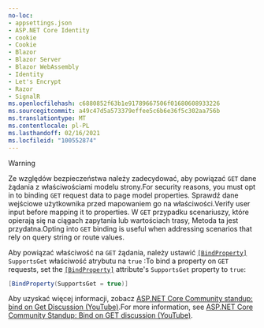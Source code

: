 ```yaml
---
no-loc:
- appsettings.json
- ASP.NET Core Identity
- cookie
- Cookie
- Blazor
- Blazor Server
- Blazor WebAssembly
- Identity
- Let's Encrypt
- Razor
- SignalR
ms.openlocfilehash: c6880852f63b1e91789667506f01680608933226
ms.sourcegitcommit: a49c47d5a573379effee5c6b6e36f5c302aa756b
ms.translationtype: MT
ms.contentlocale: pl-PL
ms.lasthandoff: 02/16/2021
ms.locfileid: "100552874"
---
```

> [!WARNING]
> <span data-ttu-id="9ff2b-101">Ze względów bezpieczeństwa należy zadecydować, aby powiązać `GET` dane żądania z właściwościami modelu strony.</span><span class="sxs-lookup"><span data-stu-id="9ff2b-101">For security reasons, you must opt in to binding `GET` request data to page model properties.</span></span> <span data-ttu-id="9ff2b-102">Sprawdź dane wejściowe użytkownika przed mapowaniem go na właściwości.</span><span class="sxs-lookup"><span data-stu-id="9ff2b-102">Verify user input before mapping it to properties.</span></span> <span data-ttu-id="9ff2b-103">W `GET` przypadku scenariuszy, które opierają się na ciągach zapytania lub wartościach trasy, Metoda ta jest przydatna.</span><span class="sxs-lookup"><span data-stu-id="9ff2b-103">Opting into `GET` binding is useful when addressing scenarios that rely on query string or route values.</span></span>
>
> <span data-ttu-id="9ff2b-104">Aby powiązać właściwość na `GET` żądania, należy ustawić [`[BindProperty]`](xref:Microsoft.AspNetCore.Mvc.BindPropertyAttribute) `SupportsGet` właściwość atrybutu na `true` :</span><span class="sxs-lookup"><span data-stu-id="9ff2b-104">To bind a property on `GET` requests, set the [`[BindProperty]`](xref:Microsoft.AspNetCore.Mvc.BindPropertyAttribute) attribute's `SupportsGet` property to `true`:</span></span>
>
> ```csharp
> [BindProperty(SupportsGet = true)]
> ```
>
> <span data-ttu-id="9ff2b-105">Aby uzyskać więcej informacji, zobacz [ASP.NET Core Community standup: bind on Get Discussion (YouTube)](https://www.youtube.com/watch?v=p7iHB9V-KVU&feature=youtu.be&t=54m27s).</span><span class="sxs-lookup"><span data-stu-id="9ff2b-105">For more information, see [ASP.NET Core Community Standup: Bind on GET discussion (YouTube)](https://www.youtube.com/watch?v=p7iHB9V-KVU&feature=youtu.be&t=54m27s).</span></span>
